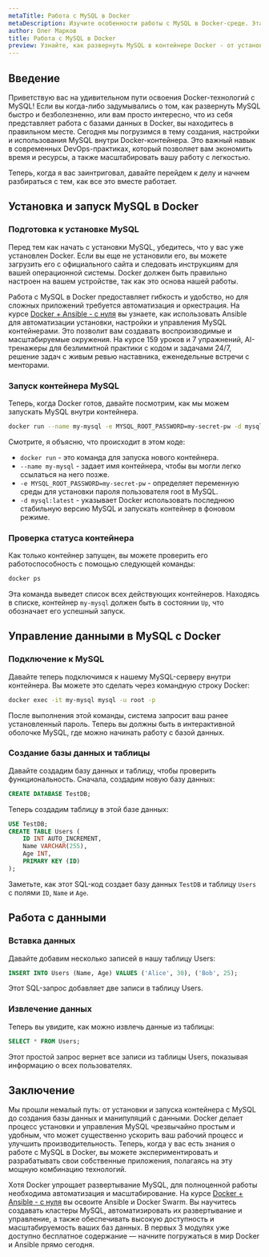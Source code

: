```yaml
---
metaTitle: Работа с MySQL в Docker
metaDescription: Изучите особенности работы с MySQL в Docker-среде. Эта статья поможет вам установить и настроить MySQL, а также управлять контейнерами с использованием Docker
author: Олег Марков
title: Работа с MySQL в Docker
preview: Узнайте, как развернуть MySQL в контейнере Docker - от установки до управления данными. Пошаговая инструкция с примерами и пояснениями
---
```


## Введение

Приветствую вас на удивительном пути освоения Docker-технологий с MySQL! Если вы когда-либо задумывались о том, как развернуть MySQL быстро и безболезненно, или вам просто интересно, что из себя представляет работа с базами данных в Docker, вы находитесь в правильном месте. Сегодня мы погрузимся в тему создания, настройки и использования MySQL внутри Docker-контейнера. Это важный навык в современных DevOps-практиках, который позволяет вам экономить время и ресурсы, а также масштабировать вашу работу с легкостью.

Теперь, когда я вас заинтриговал, давайте перейдем к делу и начнем разбираться с тем, как все это вместе работает.

## Установка и запуск MySQL в Docker

### Подготовка к установке MySQL

Перед тем как начать с установки MySQL, убедитесь, что у вас уже установлен Docker. Если вы еще не установили его, вы можете загрузить его с официального сайта и следовать инструкциям для вашей операционной системы. Docker должен быть правильно настроен на вашем устройстве, так как это основа нашей работы.

Работа с MySQL в Docker предоставляет гибкость и удобство, но для сложных приложений требуется автоматизация и оркестрация. На курсе [Docker + Ansible - с нуля](https://purpleschool.ru/course/docker?utm_source=knowledgebase&utm_medium=text&utm_campaign=Rabota_s_MySQL_v_Docker) вы узнаете, как использовать Ansible для автоматизации установки, настройки и управления MySQL контейнерами. Это позволит вам создавать воспроизводимые и масштабируемые окружения. На курсе 159 уроков и 7 упражнений, AI-тренажеры для безлимитной практики с кодом и задачами 24/7, решение задач с живым ревью наставника, еженедельные встречи с менторами.

### Запуск контейнера MySQL

Теперь, когда Docker готов, давайте посмотрим, как мы можем запускать MySQL внутри контейнера.

```bash
docker run --name my-mysql -e MYSQL_ROOT_PASSWORD=my-secret-pw -d mysql:latest
```

Смотрите, я объясню, что происходит в этом коде:

- `docker run` - это команда для запуска нового контейнера.
- `--name my-mysql` - задает имя контейнера, чтобы вы могли легко ссылаться на него позже.
- `-e MYSQL_ROOT_PASSWORD=my-secret-pw` - определяет переменную среды для установки пароля пользователя root в MySQL.
- `-d mysql:latest` - указывает Docker использовать последнюю стабильную версию MySQL и запускать контейнер в фоновом режиме.

### Проверка статуса контейнера

Как только контейнер запущен, вы можете проверить его работоспособность с помощью следующей команды:

```bash
docker ps
```

Эта команда выведет список всех действующих контейнеров. Находясь в списке, контейнер `my-mysql` должен быть в состоянии `Up`, что обозначает его успешный запуск.

## Управление данными в MySQL с Docker

### Подключение к MySQL

Давайте теперь подключимся к нашему MySQL-серверу внутри контейнера. Вы можете это сделать через командную строку Docker:

```bash
docker exec -it my-mysql mysql -u root -p
```

После выполнения этой команды, система запросит ваш ранее установленный пароль. Теперь вы должны быть в интерактивной оболочке MySQL, где можно начинать работу с базой данных.

### Создание базы данных и таблицы

Давайте создадим базу данных и таблицу, чтобы проверить функциональность. Сначала, создадим новую базу данных:

```sql
CREATE DATABASE TestDB;
```

Теперь создадим таблицу в этой базе данных:

```sql
USE TestDB;
CREATE TABLE Users (
    ID INT AUTO_INCREMENT,
    Name VARCHAR(255),
    Age INT,
    PRIMARY KEY (ID)
);
```

Заметьте, как этот SQL-код создает базу данных `TestDB` и таблицу `Users` с полями `ID`, `Name` и `Age`.

## Работа с данными

### Вставка данных

Давайте добавим несколько записей в нашу таблицу Users:

```sql
INSERT INTO Users (Name, Age) VALUES ('Alice', 30), ('Bob', 25);
```

Этот SQL-запрос добавляет две записи в таблицу Users.

### Извлечение данных

Теперь вы увидите, как можно извлечь данные из таблицы:

```sql
SELECT * FROM Users;
```

Этот простой запрос вернет все записи из таблицы Users, показывая информацию о всех пользователях.

## Заключение

Мы прошли немалый путь: от установки и запуска контейнера с MySQL до создания базы данных и манипуляций с данными. Docker делает процесс установки и управления MySQL чрезвычайно простым и удобным, что может существенно ускорить ваш рабочий процесс и улучшить производительность. Теперь, когда у вас есть знания о работе с MySQL в Docker, вы можете экспериментировать и разрабатывать свои собственные приложения, полагаясь на эту мощную комбинацию технологий.

Хотя Docker упрощает развертывание MySQL, для полноценной работы необходима автоматизация и масштабирование. На курсе [Docker + Ansible - с нуля](https://purpleschool.ru/course/docker?utm_source=knowledgebase&utm_medium=text&utm_campaign=Rabota_s_MySQL_v_Docker) вы освоите Ansible и Docker Swarm. Вы научитесь создавать кластеры MySQL, автоматизировать их развертывание и управление, а также обеспечивать высокую доступность и масштабируемость ваших баз данных. В первых 3 модулях уже доступно бесплатное содержание — начните погружаться в мир Docker и Ansible прямо сегодня.
